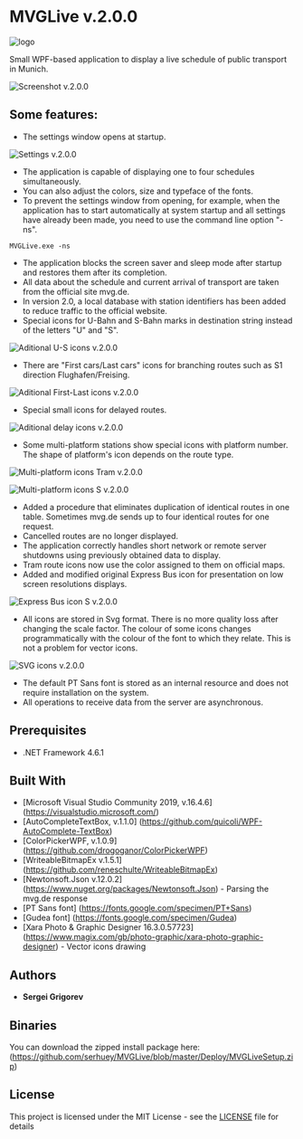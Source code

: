 # MVGLive v.2.0.0
![logo](https://raw.githubusercontent.com/serhuey/MVGLive/master/GraphicsSource/AppIcon.svg?raw=true=32px)

Small WPF-based application to display a live schedule of public transport in Munich.

![Screenshot v.2.0.0](https://raw.githubusercontent.com/serhuey/MVGLive/master/Images/Screenshot_1.png)

## Some features:

- The settings window opens at startup.

![Settings v.2.0.0](https://raw.githubusercontent.com/serhuey/MVGLive/master/Images/SettingsWindow_0.png)


- The application is capable of displaying one to four schedules simultaneously.
- You can also adjust the colors, size and typeface of the fonts.
- To prevent the settings window from opening, for example, when the application has to start automatically at system startup and all settings have already been made, you need to use the command line option "-ns".

```
MVGLive.exe -ns
```

- The application blocks the screen saver and sleep mode after startup and restores them after its completion.
- All data about the schedule and current arrival of transport are taken from the official site mvg.de.
- In version 2.0, a local database with station identifiers has been added to reduce traffic to the official website.
- Special icons for U-Bahn and S-Bahn marks in destination string instead of the letters "U" and "S".

![Aditional U-S icons v.2.0.0](https://raw.githubusercontent.com/serhuey/MVGLive/master/Images/3d_AdditionalDestinationUSIcons.png)


- There are "First cars/Last cars" icons for branching routes such as S1 direction Flughafen/Freising.

![Aditional First-Last icons v.2.0.0](https://raw.githubusercontent.com/serhuey/MVGLive/master/Images/ForkedLines.png)


- Special small icons for delayed routes.

![Aditional delay icons v.2.0.0](https://raw.githubusercontent.com/serhuey/MVGLive/master/Images/DelayIcon.png)


- Some multi-platform stations show special icons with platform number. The shape of platform's icon depends on the route type.

![Multi-platform icons Tram v.2.0.0](https://raw.githubusercontent.com/serhuey/MVGLive/master/Images/HstIcon.png)

![Multi-platform icons S v.2.0.0](https://raw.githubusercontent.com/serhuey/MVGLive/master/Images/GleisIcon.png)


- Added a procedure that eliminates duplication of identical routes in one table. Sometimes mvg.de sends up to four identical routes for one request.
- Cancelled routes are no longer displayed.
- The application correctly handles short network or remote server shutdowns using previously obtained data to display.
- Tram route icons now use the color assigned to them on official maps.
- Added and modified original Express Bus icon for presentation on low screen resolutions displays.

![Express Bus icon S v.2.0.0](https://raw.githubusercontent.com/serhuey/MVGLive/master/Images/ExpressBusIcon.png)


- All icons are stored in Svg format. There is no more quality loss after changing the scale factor. The colour of some icons changes programmatically with the colour of the font to which they relate. This is not a problem for vector icons.

![SVG icons v.2.0.0](https://raw.githubusercontent.com/serhuey/MVGLive/master/Images/6_SVG_Example.png)

- The default PT Sans font is stored as an internal resource and does not require installation on the system.
- All operations to receive data from the server are asynchronous.

## Prerequisites

- .NET Framework 4.6.1

## Built With

* [Microsoft Visual Studio Community 2019, v.16.4.6] (https://visualstudio.microsoft.com/)
* [AutoCompleteTextBox, v.1.1.0] (https://github.com/quicoli/WPF-AutoComplete-TextBox)
* [ColorPickerWPF, v.1.0.9] (https://github.com/drogoganor/ColorPickerWPF)
* [WriteableBitmapEx v.1.5.1] (https://github.com/reneschulte/WriteableBitmapEx)
* [Newtonsoft.Json v.12.0.2] (https://www.nuget.org/packages/Newtonsoft.Json) - Parsing the mvg.de response
* [PT Sans font] (https://fonts.google.com/specimen/PT+Sans)
* [Gudea font] (https://fonts.google.com/specimen/Gudea)
* [Xara Photo & Graphic Designer 16.3.0.57723] (https://www.magix.com/gb/photo-graphic/xara-photo-graphic-designer) - Vector icons drawing

## Authors

* **Sergei Grigorev** 

## Binaries

You can download the zipped install package here: 
(https://github.com/serhuey/MVGLive/blob/master/Deploy/MVGLiveSetup.zip)

## License

This project is licensed under the MIT License - see the [LICENSE](LICENSE) file for details

